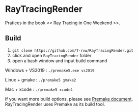 # RayTracingRender

Pratices in the book << Ray Tracing in One Weekend >>.

## Build

1. `git clone https://github.com/T-rvw/RayTracingRender.git`
2. click and open `RayTracingRender` folder
3. open a bash window and input build command

Windows + VS2019 : `./premake5.exe vs2019`

Linux + gmake : `./premake5 gmake2`

Mac + xcode : `./premake5 xcode4`

If you want more build options, please see [Premake document](https://premake.github.io/docs/Using-Premake). RayTracingRender uses Premake as its build tool.